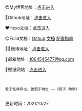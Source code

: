 😍My博客地址：[点击进入](https://aluluvip.github.io)

💎Github地址：[点击进入](https://github.com/aluluvip)

❤️Hexo文档：[点击进入](https://hexo.io/zh-cn/docs/)

😊Fulid文档：[Github](https://github.com/fluid-dev/hexo-theme-fluid) [文档](https://hexo.fluid-dev.com/docs/start/) [配置指南](https://hexo.fluid-dev.com/docs/guide/#%E5%85%B3%E4%BA%8E%E6%8C%87%E5%8D%97)

🙎‍♂️微博地址：[点击进入](https://weibo.com/u/2681023174)

📧邮箱地址：1004545477@qq.com

🧩壁纸网站：[点击进入](https://wallhaven.cc/)

<br/>


```
君子性非异也，善假于物也 ——《荀子·劝学》
```
##  

更新时间：2021/10/27
